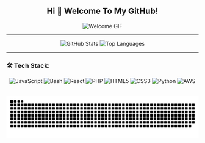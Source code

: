 <h2 align="center">Hi 👋 Welcome To My GitHub!</h2>

<p align="center">
  <img src="https://i.giphy.com/97e6IX0kayYTK.webp" width="300" alt="Welcome GIF" />
</p>

<hr>

<div align="center">
  <img src="https://github-readme-stats.vercel.app/api?username=Nerogativ13&show_icons=true&include_all_commits=true&count_private=true&theme=dracula&hide_border=false" height="150" alt="GitHub Stats" />
  <img src="https://github-readme-stats.vercel.app/api/top-langs?username=Nerogativ13&layout=compact&langs_count=5&theme=dracula&hide_border=false" height="150" alt="Top Languages" />
</div>

---

### 🛠️ Tech Stack:
<div align="center">
  <img src="https://cdn.jsdelivr.net/gh/devicons/devicon/icons/javascript/javascript-original.svg" height="30" alt="JavaScript" />
  <img src="https://cdn.jsdelivr.net/gh/devicons/devicon/icons/bash/bash-original.svg" height="30" alt="Bash" />
  <img src="https://cdn.jsdelivr.net/gh/devicons/devicon/icons/react/react-original.svg" height="30" alt="React" />
  <img src="https://cdn.jsdelivr.net/gh/devicons/devicon/icons/php/php-original.svg" height="30" alt="PHP" />
  <img src="https://cdn.jsdelivr.net/gh/devicons/devicon/icons/html5/html5-original.svg" height="30" alt="HTML5" />
  <img src="https://cdn.jsdelivr.net/gh/devicons/devicon/icons/css3/css3-original.svg" height="30" alt="CSS3" />
  <img src="https://cdn.jsdelivr.net/gh/devicons/devicon/icons/python/python-original.svg" height="30" alt="Python" />
  <img src="https://cdn.jsdelivr.net/gh/devicons/devicon/icons/amazonwebservices/amazonwebservices-original-wordmark.svg" height="30" alt="AWS" />
</div>

<br>

<p align="center">
  <img src="https://raw.githubusercontent.com/Platane/snk/output/github-contribution-grid-snake.svg" alt="Snake animation" />
</p>
